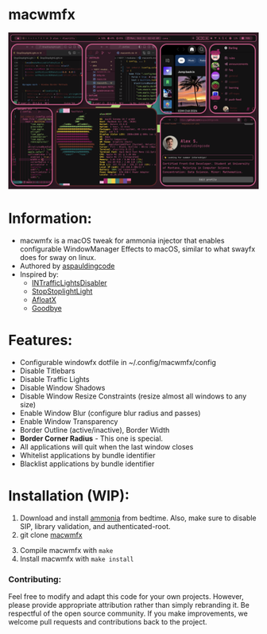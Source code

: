 # macwmfx

![Preview](Preview.png)

# Information:
- macwmfx is a macOS tweak for ammonia injector that enables configurable WindowManager Effects to macOS, similar to what swayfx does for sway on linux.
- Authored by [aspauldingcode](https://github.com/aspauldingcode)
- Inspired by:
  - [INTrafficLightsDisabler](https://github.com/indragiek/INTrafficLightsDisabler)
  - [StopStoplightLight](https://github.com/shishkabibal/StopStoplightLight)
  - [AfloatX](https://github.com/jslegendre/AfloatX)
  - [Goodbye](https://github.com/MacEnhance/Goodbye)


# Features:
- Configurable windowfx dotfile in ~/.config/macwmfx/config
- Disable Titlebars
- Disable Traffic Lights
- Disable Window Shadows
- Disable Window Resize Constraints (resize almost all windows to any size)
- Enable Window Blur (configure blur radius and passes)
- Enable Window Transparency
- Border Outline (active/inactive), Border Width
- **Border Corner Radius** - This one is special.
- All applications will quit when the last window closes
- Whitelist applications by bundle identifier
- Blacklist applications by bundle identifier

# Installation (WIP):
1. Download and install [ammonia](https://github.com/CoreBedtime/ammonia/releases/latest) from bedtime. Also, make sure to disable SIP, library validation, and authenticated-root.
2. git clone [macwmfx](https://github.com/aspauldingcode/macwmfx/)
<!-- 2. Download [macwmfx](https://github.com/aspauldingcode/macwmfx/releases/latest) -->
3. Compile macwmfx with `make`
4. Install macwmfx with `make install`

### Contributing:
Feel free to modify and adapt this code for your own projects. However, please provide appropriate attribution rather than simply rebranding it. Be respectful of the open source community. If you make improvements, we welcome pull requests and contributions back to the project.

